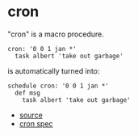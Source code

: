 
# cron

"cron" is a macro procedure.

```
cron: '0 0 1 jan *'
  task albert 'take out garbage'
```

is automatically turned into:

```
schedule cron: '0 0 1 jan *'
  def msg
    task albert 'take out garbage'
```


* [source](https://github.com/floraison/flor/tree/master/lib/flor/punit/cron.rb)
* [cron spec](https://github.com/floraison/flor/tree/master/spec/punit/cron_spec.rb)


